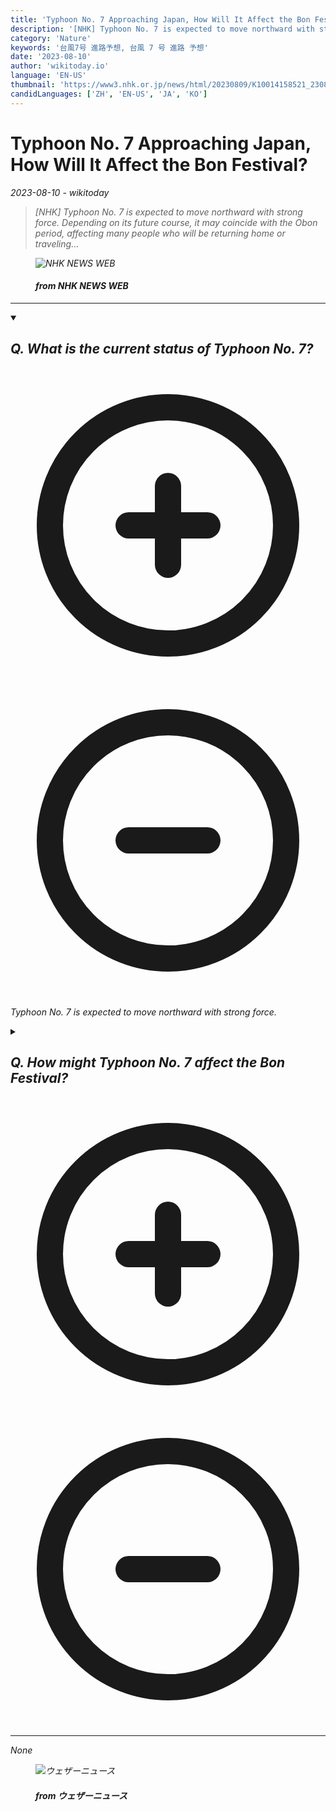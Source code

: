 ```yaml
---
title: 'Typhoon No. 7 Approaching Japan, How Will It Affect the Bon Festival?'
description: '[NHK] Typhoon No. 7 is expected to move northward with strong force. Depending on its future course, it may coincide with the Obon period, affecting many people who will be returning home or traveling...'
category: 'Nature'
keywords: '台風7号 進路予想, 台風 7 号 進路 予想'
date: '2023-08-10'
author: 'wikitoday.io'
language: 'EN-US'
thumbnail: 'https://www3.nhk.or.jp/news/html/20230809/K10014158521_2308091844_0809185014_01_02.jpg'
candidLanguages: ['ZH', 'EN-US', 'JA', 'KO']
---
```


# Typhoon No. 7 Approaching Japan, How Will It Affect the Bon Festival?

<p class="datetime"><em>2023-08-10 - wikitoday<em></p>

<blockquote class="quote-container dark">
  <p class="quote-text dark">
    [NHK] Typhoon No. 7 is expected to move northward with strong force. Depending on its future course, it may coincide with the Obon period, affecting many people who will be returning home or traveling...
  </p>
</blockquote>


<figure class=image-container>
    <img src="https://www3.nhk.or.jp/news/html/20230809/K10014158521_2308091844_0809185014_01_02.jpg" alt="NHK NEWS WEB" />
    <figcaption>
        <h4> from NHK NEWS WEB</h4>
    </figcaption>
</figure>


<hr class="article-hr" />


<div class="faq">

<details class="group" open>
  <summary class="summary">
    <h2><b>Q. What is the current status of Typhoon No. 7?</b></h2>
    <span class="icon-container">
      <svg xmlns="http://www.w3.org/2000/svg" class="icon icon-closed" fill="none" viewBox="0 0 24 24" stroke="currentColor" stroke-width="2">
        <path stroke-linecap="round" stroke-linejoin="round" d="M12 9v3m0 0v3m0-3h3m-3 0H9m12 0a9 9 0 11-18 0 9 9 0 0118 0z" />
      </svg>
      <svg xmlns="http://www.w3.org/2000/svg" class="icon icon-open" fill="none" viewBox="0 0 24 24" stroke="currentColor" stroke-width="2">
        <path stroke-linecap="round" stroke-linejoin="round" d="M15 12H9m12 0a9 9 0 11-18 0 9 9 0 0118 0z" />
      </svg>
    </span>    
  </summary>
  <p>Typhoon No. 7 is expected to move northward with strong force.</p>
</details>

<details class="group" >
  <summary class="summary">
    <h2><b>Q. How might Typhoon No. 7 affect the Bon Festival?</b></h2>
    <span class="icon-container">
      <svg xmlns="http://www.w3.org/2000/svg" class="icon icon-closed" fill="none" viewBox="0 0 24 24" stroke="currentColor" stroke-width="2">
        <path stroke-linecap="round" stroke-linejoin="round" d="M12 9v3m0 0v3m0-3h3m-3 0H9m12 0a9 9 0 11-18 0 9 9 0 0118 0z" />
      </svg>
      <svg xmlns="http://www.w3.org/2000/svg" class="icon icon-open" fill="none" viewBox="0 0 24 24" stroke="currentColor" stroke-width="2">
        <path stroke-linecap="round" stroke-linejoin="round" d="M15 12H9m12 0a9 9 0 11-18 0 9 9 0 0118 0z" />
      </svg>
    </span>    
  </summary>
  <p>Depending on its future course, Typhoon No. 7 may coincide with the Obon period, affecting many people who will be returning home or traveling.</p>
</details>

</div>


<hr class="article-hr" />

<div class="article-body">
None
</div>


<figure class=image-container>
    <img src="https://smtgvs.weathernews.jp/s/topics/img/202308/202308100105_top_img_A.jpg?1691619912" alt="ウェザーニュース" />
    <figcaption>
        <h4> from ウェザーニュース</h4>
    </figcaption>
</figure>


<div class="article-body">

</div>